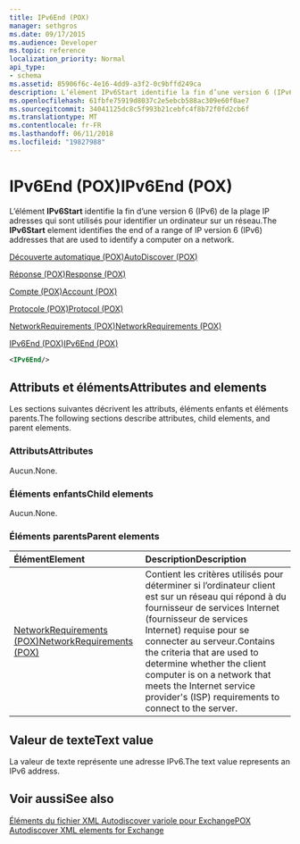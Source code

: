 ```yaml
---
title: IPv6End (POX)
manager: sethgros
ms.date: 09/17/2015
ms.audience: Developer
ms.topic: reference
localization_priority: Normal
api_type:
- schema
ms.assetid: 85906f6c-4e16-4dd9-a3f2-0c9bffd249ca
description: L’élément IPv6Start identifie la fin d’une version 6 (IPv6) de la plage IP adresses qui sont utilisés pour identifier un ordinateur sur un réseau.
ms.openlocfilehash: 61fbfe75919d8037c2e5ebcb588ac309e60f0ae7
ms.sourcegitcommit: 34041125dc8c5f993b21cebfc4f8b72f0fd2cb6f
ms.translationtype: MT
ms.contentlocale: fr-FR
ms.lasthandoff: 06/11/2018
ms.locfileid: "19827988"
---
```

# <a name="ipv6end-pox"></a><span data-ttu-id="c261e-103">IPv6End (POX)</span><span class="sxs-lookup"><span data-stu-id="c261e-103">IPv6End (POX)</span></span>

<span data-ttu-id="c261e-104">L’élément **IPv6Start** identifie la fin d’une version 6 (IPv6) de la plage IP adresses qui sont utilisés pour identifier un ordinateur sur un réseau.</span><span class="sxs-lookup"><span data-stu-id="c261e-104">The **IPv6Start** element identifies the end of a range of IP version 6 (IPv6) addresses that are used to identify a computer on a network.</span></span> 
  
[<span data-ttu-id="c261e-105">Découverte automatique (POX)</span><span class="sxs-lookup"><span data-stu-id="c261e-105">AutoDiscover (POX)</span></span>](autodiscover-pox.md)
  
[<span data-ttu-id="c261e-106">Réponse (POX)</span><span class="sxs-lookup"><span data-stu-id="c261e-106">Response (POX)</span></span>](response-pox.md)
  
[<span data-ttu-id="c261e-107">Compte (POX)</span><span class="sxs-lookup"><span data-stu-id="c261e-107">Account (POX)</span></span>](account-pox.md)
  
[<span data-ttu-id="c261e-108">Protocole (POX)</span><span class="sxs-lookup"><span data-stu-id="c261e-108">Protocol (POX)</span></span>](protocol-pox.md)
  
[<span data-ttu-id="c261e-109">NetworkRequirements (POX)</span><span class="sxs-lookup"><span data-stu-id="c261e-109">NetworkRequirements (POX)</span></span>](networkrequirements-pox.md)
  
[<span data-ttu-id="c261e-110">IPv6End (POX)</span><span class="sxs-lookup"><span data-stu-id="c261e-110">IPv6End (POX)</span></span>](ipv6end-pox.md)
  
```xml
<IPv6End/>
```

## <a name="attributes-and-elements"></a><span data-ttu-id="c261e-111">Attributs et éléments</span><span class="sxs-lookup"><span data-stu-id="c261e-111">Attributes and elements</span></span>

<span data-ttu-id="c261e-112">Les sections suivantes décrivent les attributs, éléments enfants et éléments parents.</span><span class="sxs-lookup"><span data-stu-id="c261e-112">The following sections describe attributes, child elements, and parent elements.</span></span>
  
### <a name="attributes"></a><span data-ttu-id="c261e-113">Attributs</span><span class="sxs-lookup"><span data-stu-id="c261e-113">Attributes</span></span>

<span data-ttu-id="c261e-114">Aucun.</span><span class="sxs-lookup"><span data-stu-id="c261e-114">None.</span></span>
  
### <a name="child-elements"></a><span data-ttu-id="c261e-115">Éléments enfants</span><span class="sxs-lookup"><span data-stu-id="c261e-115">Child elements</span></span>

<span data-ttu-id="c261e-116">Aucun.</span><span class="sxs-lookup"><span data-stu-id="c261e-116">None.</span></span>
  
### <a name="parent-elements"></a><span data-ttu-id="c261e-117">Éléments parents</span><span class="sxs-lookup"><span data-stu-id="c261e-117">Parent elements</span></span>

|<span data-ttu-id="c261e-118">**Élément**</span><span class="sxs-lookup"><span data-stu-id="c261e-118">**Element**</span></span>|<span data-ttu-id="c261e-119">**Description**</span><span class="sxs-lookup"><span data-stu-id="c261e-119">**Description**</span></span>|
|:-----|:-----|
|[<span data-ttu-id="c261e-120">NetworkRequirements (POX)</span><span class="sxs-lookup"><span data-stu-id="c261e-120">NetworkRequirements (POX)</span></span>](networkrequirements-pox.md) <br/> |<span data-ttu-id="c261e-121">Contient les critères utilisés pour déterminer si l’ordinateur client est sur un réseau qui répond à du fournisseur de services Internet (fournisseur de services Internet) requise pour se connecter au serveur.</span><span class="sxs-lookup"><span data-stu-id="c261e-121">Contains the criteria that are used to determine whether the client computer is on a network that meets the Internet service provider's (ISP) requirements to connect to the server.</span></span>  <br/> |
   
## <a name="text-value"></a><span data-ttu-id="c261e-122">Valeur de texte</span><span class="sxs-lookup"><span data-stu-id="c261e-122">Text value</span></span>

<span data-ttu-id="c261e-123">La valeur de texte représente une adresse IPv6.</span><span class="sxs-lookup"><span data-stu-id="c261e-123">The text value represents an IPv6 address.</span></span>
  
## <a name="see-also"></a><span data-ttu-id="c261e-124">Voir aussi</span><span class="sxs-lookup"><span data-stu-id="c261e-124">See also</span></span>



[<span data-ttu-id="c261e-125">Éléments du fichier XML Autodiscover variole pour Exchange</span><span class="sxs-lookup"><span data-stu-id="c261e-125">POX Autodiscover XML elements for Exchange</span></span>](pox-autodiscover-xml-elements-for-exchange.md)


